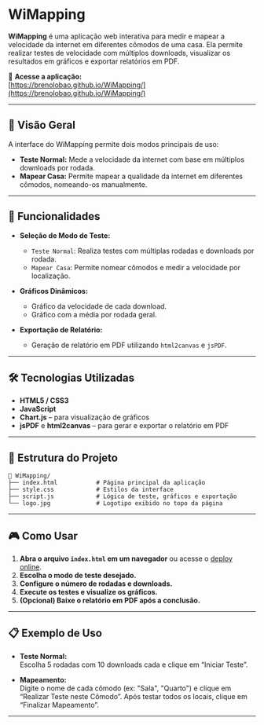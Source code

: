 # WiMapping

**WiMapping** é uma aplicação web interativa para medir e mapear a velocidade da internet em diferentes cômodos de uma casa. Ela permite realizar testes de velocidade com múltiplos downloads, visualizar os resultados em gráficos e exportar relatórios em PDF.

🔗 **Acesse a aplicação:**  
[https://brenolobao.github.io/WiMapping/](https://brenolobao.github.io/WiMapping/)

---

## 📸 Visão Geral

A interface do WiMapping permite dois modos principais de uso:

- **Teste Normal:** Mede a velocidade da internet com base em múltiplos downloads por rodada.
- **Mapear Casa:** Permite mapear a qualidade da internet em diferentes cômodos, nomeando-os manualmente.

---

## 🚀 Funcionalidades

- **Seleção de Modo de Teste:**  
  - `Teste Normal`: Realiza testes com múltiplas rodadas e downloads por rodada.  
  - `Mapear Casa`: Permite nomear cômodos e medir a velocidade por localização.

- **Gráficos Dinâmicos:**  
  - Gráfico da velocidade de cada download.  
  - Gráfico com a média por rodada geral.

- **Exportação de Relatório:**  
  - Geração de relatório em PDF utilizando `html2canvas` e `jsPDF`.

---

## 🛠️ Tecnologias Utilizadas

- **HTML5 / CSS3**
- **JavaScript**
- **Chart.js** – para visualização de gráficos
- **jsPDF** e **html2canvas** – para gerar e exportar o relatório em PDF

---

## 📂 Estrutura do Projeto

```
📁 WiMapping/
├── index.html           # Página principal da aplicação
├── style.css            # Estilos da interface
├── script.js            # Lógica de teste, gráficos e exportação
└── logo.jpg             # Logotipo exibido no topo da página
```

---

## 🎮 Como Usar

1. **Abra o arquivo `index.html` em um navegador** ou acesse o [deploy online](https://brenolobao.github.io/WiMapping/).
2. **Escolha o modo de teste desejado.**
3. **Configure o número de rodadas e downloads.**
4. **Execute os testes e visualize os gráficos.**
5. **(Opcional) Baixe o relatório em PDF após a conclusão.**

---

## 📋 Exemplo de Uso

- **Teste Normal:**  
  Escolha 5 rodadas com 10 downloads cada e clique em “Iniciar Teste”.

- **Mapeamento:**  
  Digite o nome de cada cômodo (ex: "Sala", "Quarto") e clique em “Realizar Teste neste Cômodo”. Após testar todos os locais, clique em “Finalizar Mapeamento”.

---